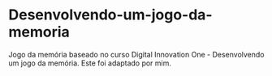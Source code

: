 # Desenvolvendo-um-jogo-da-memoria
Jogo da memória baseado no curso Digital Innovation One  - Desenvolvendo um jogo da memória. Este foi adaptado por mim. 

